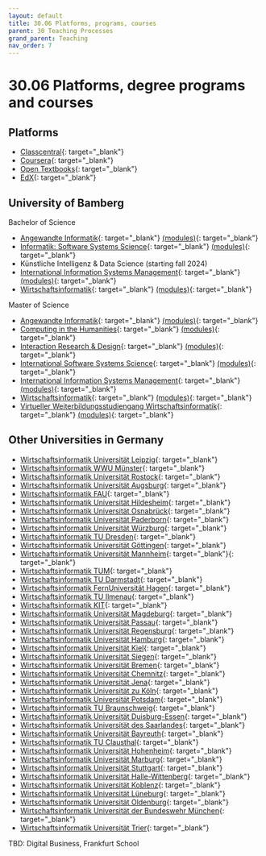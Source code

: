 ```yaml
---
layout: default
title: 30.06 Platforms, programs, courses
parent: 30 Teaching Processes
grand_parent: Teaching
nav_order: 7
---
```


# 30.06 Platforms, degree programs and courses

## Platforms

- [Classcentral](https://www.classcentral.com/){: target="_blank"}
- [Coursera](https://www.coursera.org/){: target="_blank"}
- [Open Textbooks](https://oercommons.org/hubs/open-textbooks){: target="_blank"}
- [EdX](https://www.edx.org/){: target="_blank"}

## University of Bamberg

Bachelor of Science

- [Angewandte Informatik](https://www.uni-bamberg.de/ba-ai/){: target="_blank"} [(modules)](https://www.uni-bamberg.de/abt-studium/aufgaben/modulhandbuecher/wiai/modulhandbuecher-bachelor-angewandte-informatik/){: target="_blank"}
- [Informatik: Software Systems Science](https://www.uni-bamberg.de/sosysc/){: target="_blank"} [(modules)](https://www.uni-bamberg.de/abt-studium/aufgaben/modulhandbuecher/wiai/modulhandbuecher-bachelor-informatik-software-systems-science/){: target="_blank"}
- Künstliche Intelligenz & Data Science (starting fall 2024)
- [International Information Systems Management](https://www.uni-bamberg.de/ba-iism/){: target="_blank"} [(modules)](https://www.uni-bamberg.de/abt-studium/aufgaben/modulhandbuecher/wiai/modulhandbuecher-bachelor-international-information-systems-management/){: target="_blank"}
- [Wirtschaftsinformatik](https://www.uni-bamberg.de/ba-wi/){: target="_blank"} [(modules)](https://www.uni-bamberg.de/abt-studium/aufgaben/modulhandbuecher/wiai/modulhandbuecher-bachelor-wirtschaftsinformatik/){: target="_blank"}

Master of Science

- [Angewandte Informatik](https://www.uni-bamberg.de/ma-ai/){: target="_blank"} [(modules)](https://www.uni-bamberg.de/abt-studium/aufgaben/modulhandbuecher/wiai/modulhandbuecher-master-angewandte-informatik/){: target="_blank"}
- [Computing in the Humanities](https://www.uni-bamberg.de/ma-cith/){: target="_blank"} [(modules)](https://www.uni-bamberg.de/abt-studium/aufgaben/modulhandbuecher/wiai/modulhandbuch-master-computing-in-the-humanities/){: target="_blank"}
- [Interaction Research & Design](https://www.uni-bamberg.de/ma-ird/){: target="_blank"} [(modules)](https://www.uni-bamberg.de/abt-studium/aufgaben/modulhandbuecher/wiai/modulhandbuch-interaction-research-design/){: target="_blank"}
- [International Software Systems Science](https://www.uni-bamberg.de/ma-isosysc/){: target="_blank"} [(modules)](https://www.uni-bamberg.de/abt-studium/aufgaben/modulhandbuecher/wiai/modulhandbuch-master-international-software-systems-science/){: target="_blank"}
- [International Information Systems Management](https://www.uni-bamberg.de/ma-iism/){: target="_blank"} [(modules)](https://www.uni-bamberg.de/abt-studium/aufgaben/modulhandbuecher/wiai/modulhandbuecher-master-international-information-systems-management/){: target="_blank"}
- [Wirtschaftsinformatik](https://www.uni-bamberg.de/ma-wi/auf-einen-blick/){: target="_blank"} [(modules)](https://www.uni-bamberg.de/abt-studium/aufgaben/modulhandbuecher/wiai/modulhandbuecher-master-wirtschaftsinformatik/){: target="_blank"}
- [Virtueller Weiterbildungsstudiengang Wirtschaftsinformatik](https://www.uni-bamberg.de/ma-vawi/auf-einen-blick/){: target="_blank"} [(modules)](https://www.uni-bamberg.de/abt-studium/aufgaben/modulhandbuecher/wiai/modulhandbuch-master-vawi/){: target="_blank"}

## Other Universities in Germany

- [Wirtschaftsinformatik Universität Leipzig](https://www.uni-leipzig.de/studium/vor-dem-studium/studienangebot/studiengang/course/show/wirtschaftsinformatik-b-sc){: target="_blank"}
- [Wirtschaftsinformatik WWU Münster](https://www.wi.uni-muenster.de/de/studieninteressierte/unsere-studiengaenge/bachelor){: target="_blank"}
- [Wirtschaftsinformatik Universität Rostock](https://www.informatik.uni-rostock.de/studium-lehre/bachelor-studiengaenge/wirtschaftsinformatik-bsc-1/){: target="_blank"}
- [Wirtschaftsinformatik Universität Augsburg](https://www.uni-augsburg.de/de/studium/studienangebot/uebersicht/wirtschaftsinformatik-bsc/){: target="_blank"}
- [Wirtschaftsinformatik FAU](https://meinstudium.fau.de/studienangebot/wirtschaftsinformatik-bsc/){: target="_blank"}
- [Wirtschaftsinformatik Universität Hildesheim](https://www.uni-hildesheim.de/studium/studienangebot/bachelorstudium/wirtschaftsinformatik-bachelor-of-science-bsc/){: target="_blank"}
- [Wirtschaftsinformatik Universität Osnabrück](https://www.uni-osnabrueck.de/studieninteressierte/studiengaenge-a-z/wirtschaftsinformatik-bachelor-of-science/){: target="_blank"}
- [Wirtschaftsinformatik Universität Paderborn](https://www.uni-paderborn.de/studienangebot/studiengang/wirtschaftsinformatik-bachelor){: target="_blank"}
- [Wirtschaftsinformatik Universität Würzburg](https://www.uni-wuerzburg.de/studium/angebot/faecher/wirtschaftsinformatik/){: target="_blank"}
- [Wirtschaftsinformatik TU Dresden](https://tu-dresden.de/bu/wirtschaft/studium/studienangebot/diplom-wirtschaftsinformatik){: target="_blank"}
- [Wirtschaftsinformatik Universität Göttingen](https://www.uni-goettingen.de/de/640687.html){: target="_blank"}
- [Wirtschaftsinformatik Universität Mannheim](https://www.uni-mannheim.de/studium/studienangebot/bachelor-wirtschaftsinformatik/){: target="_blank"}{: target="_blank"}
- [Wirtschaftsinformatik TUM](https://www.tum.de/studium/studienangebot/detail/wirtschaftsinformatik-bachelor-of-science-bsc){: target="_blank"}
- [Wirtschaftsinformatik TU Darmstadt](https://www.tu-darmstadt.de/studieren/studieninteressierte/studienangebot_studiengaenge/studiengang_177856.de.jsp){: target="_blank"}
- [Wirtschaftsinformatik FernUniversität Hagen](https://www.fernuni-hagen.de/wirtschaftswissenschaft/studium/bachelor_winf/index.shtml){: target="_blank"}
- [Wirtschaftsinformatik TU Ilmenau](https://www.tu-ilmenau.de/studium/vor-dem-studium/studienangebot/bachelorstudiengaenge/wirtschaftsinformatik-b-sc){: target="_blank"}
- [Wirtschaftsinformatik KIT](https://www.wirtschaftsinformatik.kit.edu/bachelor.php){: target="_blank"}
- [Wirtschaftsinformatik Universität Magdeburg](https://www.ovgu.de/informatikstudieren.html?gclid=EAIaIQobChMIuNu7_LX0_wIVj-Z3Ch2pSQQkEAAYASAAEgKX8PD_BwE){: target="_blank"}
- [Wirtschaftsinformatik Universität Passau](https://www.uni-passau.de/bachelor-wirtschaftsinformatik/){: target="_blank"}
- [Wirtschaftsinformatik Universität Regensburg](https://www.uni-regensburg.de/studium/studienangebot/studiengaenge-a-z/wirtschaftsinformatik-bsc/index.html){: target="_blank"}
- [Wirtschaftsinformatik Universität Hamburg](https://www.inf.uni-hamburg.de/studies/bachelor/wiinf.html){: target="_blank"}
- [Wirtschaftsinformatik Universität Kiel](https://www.studium.uni-kiel.de/de/studienangebot/studienfaecher/wirtschaftsinformatik-ba){: target="_blank"}
- [Wirtschaftsinformatik Universität Siegen](https://www.uni-siegen.de/zsb/studienangebot/bachelor/winfo.html){: target="_blank"}
- [Wirtschaftsinformatik Universität Bremen](https://www.uni-bremen.de/studium/orientieren-bewerben/studienangebot/dbs/study/33?cHash=e36c0475eaed611d0c44a4f4b38b18ef){: target="_blank"}
- [Wirtschaftsinformatik Universität Chemnitz](https://www.tu-chemnitz.de/wirtschaftsinformatik/){: target="_blank"}
- [Wirtschaftsinformatik Universität Jena](https://www.uni-jena.de/msc-wirtschaftsinformatik){: target="_blank"}
- [Wirtschaftsinformatik Universität zu Köln](https://wiso.uni-koeln.de/de/studium/bachelor/bachelor-wirtschaftsinformatik){: target="_blank"}
- [Wirtschaftsinformatik Universität Potsdam](https://www.uni-potsdam.de/de/studium/studienangebot/bachelor/ein-fach-bachelor/wirtschaftsinformatik){: target="_blank"}
- [Wirtschaftsinformatik TU Braunschweig](https://www.tu-braunschweig.de/wirtschaftsinformatik-bachelor){: target="_blank"}
- [Wirtschaftsinformatik Universität Duisburg-Essen](https://www.uni-due.de/studienangebote/studiengang.php?id=110){: target="_blank"}
- [Wirtschaftsinformatik Universität des Saarlandes](https://www.uni-saarland.de/studium/angebot/bachelor/wirtschaftsinformatik.html){: target="_blank"}
- [Wirtschaftsinformatik Universität Bayreuth](https://www.wi.uni-bayreuth.de/de/index.html){: target="_blank"}
- [Wirtschaftsinformatik TU Clausthal](https://www.tu-clausthal.de/studieninteressierte/studiengaenge/master-studiengaenge/wirtschaftsinformatik){: target="_blank"}
- [Wirtschaftsinformatik Universität Hohenheim](https://www.uni-hohenheim.de/wirtschaftsinformatik-bachelor-studium){: target="_blank"}
- [Wirtschaftsinformatik Universität Marburg](https://www.uni-marburg.de/de/studium/studienangebot/bachelor/wirtinfobsc){: target="_blank"}
- [Wirtschaftsinformatik Universität Stuttgart](https://www.uni-stuttgart.de/studium/bachelor/wirtschaftsinformatik-b.sc./){: target="_blank"}
- [Wirtschaftsinformatik Universität Halle-Wittenberg](https://studienangebot.uni-halle.de/wirtschaftsinformatik-business-information-systems-bachelor-180){: target="_blank"}
- [Wirtschaftsinformatik Universität Koblenz](https://www.uni-koblenz.de/de/studium/studienangebot/wirtschaftsinformatik){: target="_blank"}
- [Wirtschaftsinformatik Universität Lüneburg](https://www.leuphana.de/college/bachelor/wirtschaftsinformatik-studium.html){: target="_blank"}
- [Wirtschaftsinformatik Universität Oldenburg](https://uol.de/informatik/bsc/wirtschaftsinformatik){: target="_blank"}
- [Wirtschaftsinformatik Universität der Bundeswehr München](https://www.unibw.de/inf/studium/studiengaenge-wirtschaftsinformatik/studiengang-bachelor-wirtschaftsinformatik){: target="_blank"}
- [Wirtschaftsinformatik Universität Trier](https://www.uni-trier.de/studium/studienangebot/studienfaecher/wirtschaftsinformatik){: target="_blank"}

TBD: Digital Business, Frankfurt School
